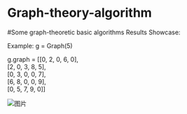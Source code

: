 # Graph-theory-algorithm
#Some graph-theoretic basic algorithms
Results Showcase:

Example:
g = Graph(5)

g.graph = [[0, 2, 0, 6, 0],           
           [2, 0, 3, 8, 5],           
           [0, 3, 0, 0, 7],           
           [6, 8, 0, 0, 9],           
           [0, 5, 7, 9, 0]]           
           
![图片](https://github.com/rgxsir/Graph-theory-algorithm/assets/155449724/ab6464dd-cfa3-400a-96ef-143e775ef44f)
